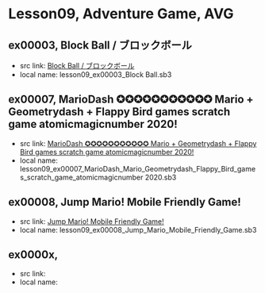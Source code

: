 # Lesson09, Adventure Game, AVG

## ex00003, Block Ball / ブロックボール

+ src link: [Block Ball / ブロックボール](https://scratch.mit.edu/projects/370047531/)
+ local name: lesson09_ex00003_Block Ball.sb3

## ex00007, MarioDash ✪✪✪✪✪✪✪✪✪✪✪ Mario + Geometrydash + Flappy Bird games scratch game atomicmagicnumber 2020!

+ src link: [MarioDash ✪✪✪✪✪✪✪✪✪✪✪ Mario + Geometrydash + Flappy Bird games scratch game atomicmagicnumber 2020!](https://scratch.mit.edu/projects/357390177/)
+ local name: lesson09_ex00007_MarioDash_Mario_Geometrydash_Flappy_Bird_games_scratch_game_atomicmagicnumber 2020.sb3

## ex00008, Jump Mario! Mobile Friendly Game!

+ src link: [Jump Mario! Mobile Friendly Game!](https://scratch.mit.edu/projects/308791139/)
+ local name: lesson09_ex00008_Jump_Mario_Mobile_Friendly_Game.sb3


## ex0000x,

+ src link: 
+ local name: 

